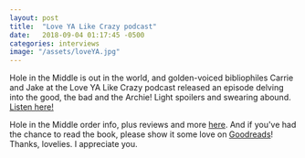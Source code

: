 ```yaml
---
layout: post
title:  "Love YA Like Crazy podcast"
date:   2018-09-04 01:17:45 -0500
categories: interviews
image: "/assets/loveYA.jpg"
---
```

Hole in the Middle is out in the world, and golden-voiced bibliophiles Carrie and Jake at the Love YA Like Crazy podcast released an episode delving into the good, the bad and the Archie! Light spoilers and swearing abound. [Listen here!][loveYApod]

Hole in the Middle order info, plus reviews and more [here][sohohitm]. And if you've had the chance to read the book, please show it some love on [Goodreads][holegoodreads]! Thanks, lovelies. I appreciate you.


[sohohitm]: https://sohopress.com/books/hole-in-the-middle/
[holegoodreads]: https://www.goodreads.com/book/show/32827157-hole-in-the-middle
[loveYApod]: http://loveyalikecrazy.libsyn.com/hole-in-the-middle-by-kendra-fortmeyer-hot-take-special

